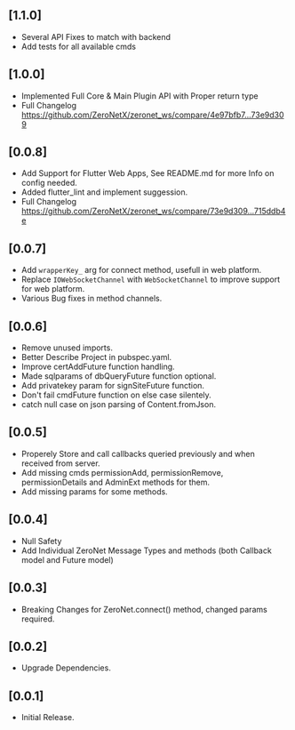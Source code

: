 ## [1.1.0]
 - Several API Fixes to match with backend
 - Add tests for all available cmds

## [1.0.0]
 - Implemented Full Core & Main Plugin API with Proper return type
 - Full Changelog https://github.com/ZeroNetX/zeronet_ws/compare/4e97bfb7...73e9d309

 ## [0.0.8]
 - Add Support for Flutter Web Apps, See README.md for more Info on config needed.
 - Added flutter_lint and implement suggession.
 - Full Changelog https://github.com/ZeroNetX/zeronet_ws/compare/73e9d309...715ddb4e


## [0.0.7]

- Add `wrapperKey_` arg for connect method, usefull in web platform.
- Replace `IOWebSocketChannel` with `WebSocketChannel` to improve support for web platform.
- Various Bug fixes in method channels.

## [0.0.6]

- Remove unused imports.
- Better Describe Project in pubspec.yaml.
- Improve certAddFuture function handling.
- Made sqlparams of dbQueryFuture function optional.
- Add privatekey param for signSiteFuture function.
- Don't fail cmdFuture function on else case silentely.
- catch null case on json parsing of Content.fromJson.

## [0.0.5]

* Properely Store and call callbacks queried previously and when received from server.
* Add missing cmds permissionAdd, permissionRemove, permissionDetails and AdminExt methods for them.
* Add missing params for some methods.

## [0.0.4]

* Null Safety
* Add Individual ZeroNet Message Types and methods (both Callback model and Future model)

## [0.0.3]

* Breaking Changes for ZeroNet.connect() method, changed params required.

## [0.0.2]

* Upgrade Dependencies.

## [0.0.1]

* Initial Release.

